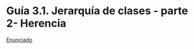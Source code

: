 # Guía 3.1.   Jerarquía de clases - parte 2-  Herencia

[Enunciado](https://docs.google.com/document/d/1m0_2M3ZxbWO-mZAnuXtspnLBQs16H1_6/preview)
